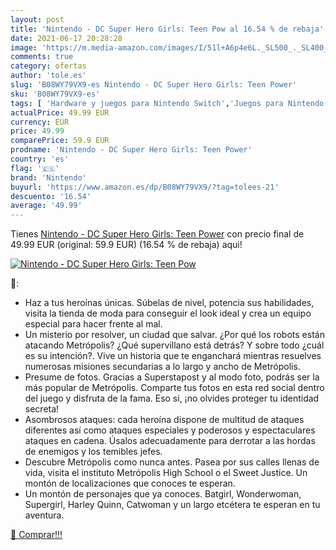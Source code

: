 ```yaml
---
layout: post
title: 'Nintendo - DC Super Hero Girls: Teen Pow al 16.54 % de rebaja'
date: 2021-06-17 20:28:28
image: 'https://m.media-amazon.com/images/I/51l+A6p4e6L._SL500_._SL400_.jpg'
comments: true
category: ofertas
author: 'tole.es'
slug: 'B08WY79VX9-es Nintendo - DC Super Hero Girls: Teen Power'
sku: 'B08WY79VX9-es'
tags: [ 'Hardware y juegos para Nintendo Switch','Juegos para Nintendo Switch','Videojuegos','nintendo', ]
actualPrice: 49.99 EUR
currency: EUR
price: 49.99
comparePrice: 59.9 EUR
prodname: 'Nintendo - DC Super Hero Girls: Teen Power'
country: 'es'
flag: '🇪🇸'
brand: 'Nintendo'
buyurl: 'https://www.amazon.es/dp/B08WY79VX9/?tag=tolees-21'
descuento: '16.54'
average: '49.99'
---
```


Tienes [Nintendo - DC Super Hero Girls: Teen Power](https://www.amazon.es/dp/B08WY79VX9/?tag=tolees-21) con precio final de  49.99 EUR (original: 59.9 EUR) (16.54 %  de rebaja) aqui!

[![Nintendo - DC Super Hero Girls: Teen Pow](https://m.media-amazon.com/images/I/51l+A6p4e6L._SL500_._SL400_.jpg)](https://www.amazon.es/dp/B08WY79VX9/?tag=tolees-21)

🔎:

- Haz a tus heroínas únicas. Súbelas de nivel, potencia sus habilidades, visita la tienda de moda para conseguir el look ideal y crea un equipo especial para hacer frente al mal.
- Un misterio por resolver, un ciudad que salvar. ¿Por qué los robots están atacando Metrópolis? ¿Qué supervillano está detrás? Y sobre todo ¿cuál es su intención?. Vive un historia que te enganchará mientras resuelves numerosas misiones secundarias a lo largo y ancho de Metrópolis.
- Presume de fotos. Gracias a Superstapost y al modo foto, podrás ser la más popular de Metrópolis. Comparte tus fotos en esta red social dentro del juego y disfruta de la fama. Eso si, ¡no olvides proteger tu identidad secreta!
- Asombrosos ataques: cada heroína dispone de multitud de ataques diferentes así como ataques especiales y poderosos y espectaculares ataques en cadena. Úsalos adecuadamente para derrotar a las hordas de enemigos y los temibles jefes.
- Descubre Metrópolis como nunca antes. Pasea por sus calles llenas de vida, visita el instituto Metrópolis High School o el Sweet Justice. Un montón de localizaciones que conoces te esperan.
- Un montón de personajes que ya conoces. Batgirl, Wonderwoman, Supergirl, Harley Quinn, Catwoman y un largo etcétera te esperan en tu aventura.

[🛒 Comprar!!!](https://www.amazon.es/dp/B08WY79VX9/?tag=tolees-21)
